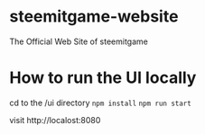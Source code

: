 # steemitgame-website
The Official Web Site of steemitgame



# How to run the UI locally
cd to the /ui directory
`npm install`
`npm run start`  

visit http://localost:8080
